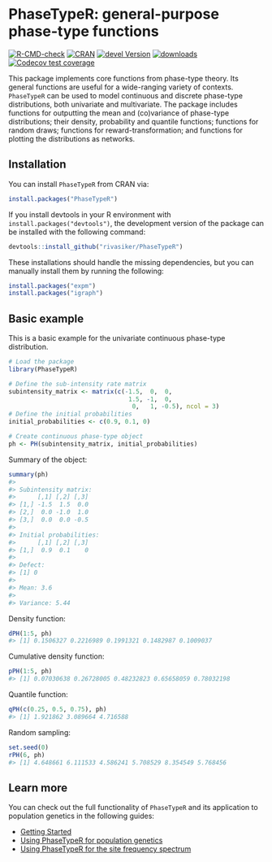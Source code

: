 
<!-- README.md is generated from README.Rmd. Please edit that file -->

# PhaseTypeR: general-purpose phase-type functions

<!-- badges: start -->

[![R-CMD-check](https://github.com/rivasiker/PhaseTypeR/actions/workflows/check-standard.yaml/badge.svg)](https://github.com/rivasiker/PhaseTypeR/actions/workflows/check-standard.yaml)
[![CRAN](https://www.r-pkg.org/badges/version/PhaseTypeR)](https://CRAN.R-project.org/package=PhaseTypeR)
[![devel
Version](https://img.shields.io/badge/devel-1.0.5.9000-brightgreen.svg)](https://github.com/rivasiker/PhaseTypeR)
[![downloads](https://cranlogs.r-pkg.org/badges/grand-total/PhaseTypeR)](https://CRAN.R-project.org/package=PhaseTypeR)
[![Codecov test
coverage](https://codecov.io/gh/rivasiker/PhaseTypeR/branch/master/graph/badge.svg)](https://app.codecov.io/gh/rivasiker/PhaseTypeR?branch=master)
<!-- badges: end -->

This package implements core functions from phase-type theory. Its
general functions are useful for a wide-ranging variety of contexts.
`PhaseTypeR` can be used to model continuous and discrete phase-type
distributions, both univariate and multivariate. The package includes
functions for outputting the mean and (co)variance of phase-type
distributions; their density, probability and quantile functions;
functions for random draws; functions for reward-transformation; and
functions for plotting the distributions as networks.

## Installation

You can install `PhaseTypeR` from CRAN via:

``` r
install.packages("PhaseTypeR")
```

If you install devtools in your R environment with
`install.packages("devtools")`, the development version of the package
can be installed with the following command:

``` r
devtools::install_github("rivasiker/PhaseTypeR")
```

These installations should handle the missing dependencies, but you can
manually install them by running the following:

``` r
install.packages("expm")
install.packages("igraph")
```

## Basic example

This is a basic example for the univariate continuous phase-type
distribution.

``` r
# Load the package
library(PhaseTypeR)

# Define the sub-intensity rate matrix
subintensity_matrix <- matrix(c(-1.5,  0,  0,
                                 1.5, -1,  0,
                                  0,   1, -0.5), ncol = 3)
# Define the initial probabilities
initial_probabilities <- c(0.9, 0.1, 0)

# Create continuous phase-type object
ph <- PH(subintensity_matrix, initial_probabilities)
```

Summary of the object:

``` r
summary(ph)
#> 
#> Subintensity matrix:
#>      [,1] [,2] [,3]
#> [1,] -1.5  1.5  0.0
#> [2,]  0.0 -1.0  1.0
#> [3,]  0.0  0.0 -0.5
#> 
#> Initial probabilities:
#>      [,1] [,2] [,3]
#> [1,]  0.9  0.1    0
#> 
#> Defect:
#> [1] 0
#> 
#> Mean: 3.6
#> 
#> Variance: 5.44
```

Density function:

``` r
dPH(1:5, ph)
#> [1] 0.1506327 0.2216989 0.1991321 0.1482987 0.1009037
```

Cumulative density function:

``` r
pPH(1:5, ph)
#> [1] 0.07030638 0.26728005 0.48232823 0.65658059 0.78032198
```

Quantile function:

``` r
qPH(c(0.25, 0.5, 0.75), ph)
#> [1] 1.921862 3.089664 4.716588
```

Random sampling:

``` r
set.seed(0)
rPH(6, ph)
#> [1] 4.648661 6.111533 4.586241 5.708529 8.354549 5.768456
```

## Learn more

You can check out the full functionality of `PhaseTypeR` and its
application to population genetics in the following guides:

- [Getting
  Started](https://rivasiker.github.io/PhaseTypeR/articles/PhaseTypeR.html)
- [Using PhaseTypeR for population
  genetics](https://rivasiker.github.io/PhaseTypeR/articles/a2_pop_gen_iker.html)
- [Using PhaseTypeR for the site frequency
  spectrum](https://rivasiker.github.io/PhaseTypeR/articles/a3_phasetypeR_SFS.html)
